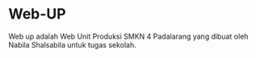# Web-UP
Web up adalah Web Unit Produksi SMKN 4 Padalarang yang dibuat oleh Nabila Shalsabila untuk tugas sekolah.
